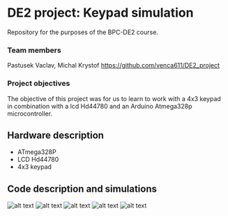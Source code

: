 # DE2 project: Keypad simulation
Repository for the purposes of the BPC-DE2 course.

### Team members
Pastusek Vaclav, Michal Krystof
https://github.com/venca611/DE2_project

### Project objectives
The objective of this project was for us to learn to work with a 4x3 keypad in combination with a lcd Hd44780 and an Arduino Atmega328p microcontroller.

## Hardware description
- ATmega328P
- LCD Hd44780
- 4x3 keypad
## Code description and simulations
![alt text](https://github.com/venca611/DE2_project/images/state_diagram.png "State diagram")
![alt text](https://github.com/venca611/DE2_project/images/default_state.png "Default state")
![alt text](https://github.com/venca611/DE2_project/images/paritally_written_code.png "Partially written code")
![alt text](https://github.com/venca611/DE2_project/images/access_denied.png "Access denied")
![alt text](https://github.com/venca611/DE2_project/images/access_granted.png "Access granted")
